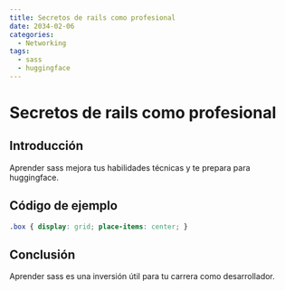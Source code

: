```yaml
---
title: Secretos de rails como profesional
date: 2034-02-06
categories:
  - Networking
tags:
  - sass
  - huggingface
---
```


# Secretos de rails como profesional

## Introducción

Aprender sass mejora tus habilidades técnicas y te prepara para huggingface.

## Código de ejemplo

```css
.box { display: grid; place-items: center; }
```

## Conclusión

Aprender sass es una inversión útil para tu carrera como desarrollador.